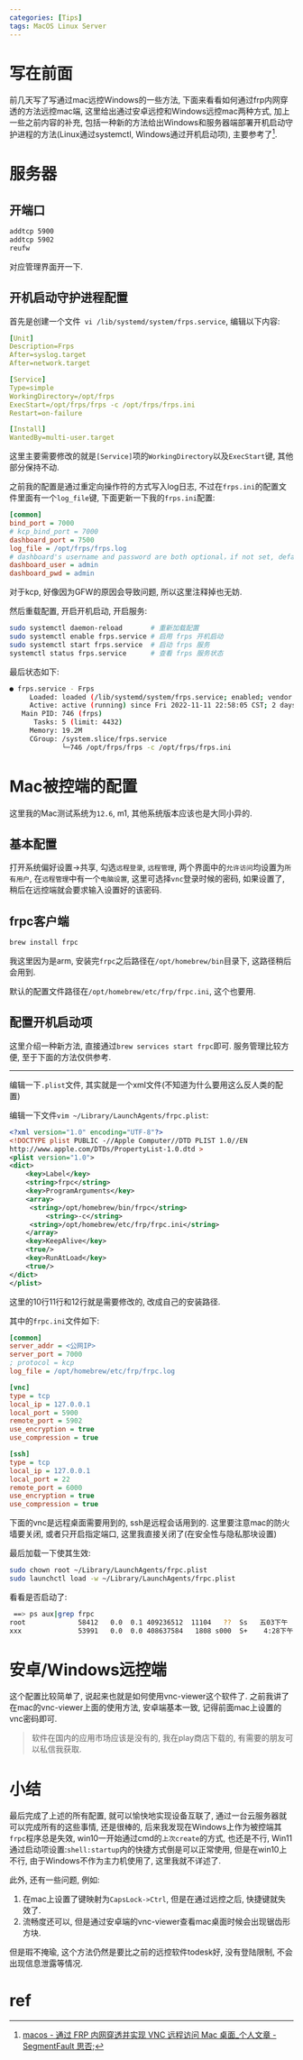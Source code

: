 ```yaml
---
categories: [Tips]
tags: MacOS Linux Server
---
```


# 写在前面

前几天写了写通过mac远控Windows的一些方法, 下面来看看如何通过frp内网穿透的方法远控mac端, 这里给出通过安卓远控和Windows远控mac两种方式, 加上一些之前内容的补充, 包括一种新的方法给出Windows和服务器端部署开机启动守护进程的方法(Linux通过systemctl, Windows通过开机启动项), 主要参考了[^1].

# 服务器

## 开端口

```bash
addtcp 5900
addtcp 5902
reufw
```

对应管理界面开一下. 

## 开机启动守护进程配置

首先是创建一个文件` vi /lib/systemd/system/frps.service`, 编辑以下内容:

```yaml
[Unit]
Description=Frps
After=syslog.target
After=network.target

[Service]
Type=simple
WorkingDirectory=/opt/frps
ExecStart=/opt/frps/frps -c /opt/frps/frps.ini
Restart=on-failure

[Install]
WantedBy=multi-user.target
```

这里主要需要修改的就是`[Service]`项的`WorkingDirectory`以及`ExecStart`键, 其他部分保持不动. 

之前我的配置是通过重定向操作符的方式写入log日志, 不过在`frps.ini`的配置文件里面有一个`log_file`键, 下面更新一下我的`frps.ini`配置:

```ini
[common]
bind_port = 7000
# kcp_bind_port = 7000
dashboard_port = 7500
log_file = /opt/frps/frps.log
# dashboard's username and password are both optional，if not set, default is admin.
dashboard_user = admin
dashboard_pwd = admin
```

对于kcp, 好像因为GFW的原因会导致问题, 所以这里注释掉也无妨. 

然后重载配置, 开启开机启动, 开启服务:

```bash
sudo systemctl daemon-reload       # 重新加载配置
sudo systemctl enable frps.service # 启用 frps 开机启动
sudo systemctl start frps.service  # 启动 frps 服务
systemctl status frps.service      # 查看 frps 服务状态
```

最后状态如下:

```bash
● frps.service - Frps
     Loaded: loaded (/lib/systemd/system/frps.service; enabled; vendor preset: >
     Active: active (running) since Fri 2022-11-11 22:58:05 CST; 2 days ago
   Main PID: 746 (frps)
      Tasks: 5 (limit: 4432)
     Memory: 19.2M
     CGroup: /system.slice/frps.service
             └─746 /opt/frps/frps -c /opt/frps/frps.ini
```

# Mac被控端的配置

这里我的Mac测试系统为`12.6`, m1, 其他系统版本应该也是大同小异的. 

## 基本配置

打开系统偏好设置->共享, 勾选`远程登录`, `远程管理`, 两个界面中的`允许访问`均设置为`所有用户`, 在`远程管理`中有一个`电脑设置`, 这里可选择`vnc`登录时候的密码, 如果设置了, 稍后在远控端就会要求输入设置好的该密码. 

## frpc客户端

```bash
brew install frpc
```

我这里因为是arm, 安装完`frpc`之后路径在`/opt/homebrew/bin`目录下, 这路径稍后会用到. 

默认的配置文件路径在`/opt/homebrew/etc/frp/frpc.ini`, 这个也要用. 

## 配置开机启动项

这里介绍一种新方法, 直接通过`brew services start frpc`即可. 服务管理比较方便, 至于下面的方法仅供参考. 

---



编辑一下`.plist`文件, 其实就是一个xml文件(不知道为什么要用这么反人类的配置)

编辑一下文件`vim ~/Library/LaunchAgents/frpc.plist`:

```xml
<?xml version="1.0" encoding="UTF-8"?>
<!DOCTYPE plist PUBLIC -//Apple Computer//DTD PLIST 1.0//EN
http://www.apple.com/DTDs/PropertyList-1.0.dtd >
<plist version="1.0">
<dict>
    <key>Label</key>
    <string>frpc</string>
    <key>ProgramArguments</key>
    <array>
     <string>/opt/homebrew/bin/frpc</string>
         <string>-c</string>
     <string>/opt/homebrew/etc/frp/frpc.ini</string>
    </array>
    <key>KeepAlive</key>
    <true/>
    <key>RunAtLoad</key>
    <true/>
</dict>
</plist>
```

这里的10行11行和12行就是需要修改的, 改成自己的安装路径. 

其中的`frpc.ini`文件如下:

```ini
[common]
server_addr = <公网IP>
server_port = 7000
; protocol = kcp
log_file = /opt/homebrew/etc/frp/frpc.log

[vnc]
type = tcp
local_ip = 127.0.0.1
local_port = 5900
remote_port = 5902
use_encryption = true
use_compression = true

[ssh]
type = tcp
local_ip = 127.0.0.1
local_port = 22
remote_port = 6000
use_encryption = true
use_compression = true

```

下面的vnc是远程桌面需要用到的, ssh是远程会话用到的. 这里要注意mac的防火墙要关闭, 或者只开启指定端口, 这里我直接关闭了(在安全性与隐私那块设置)

最后加载一下使其生效:

```bash
sudo chown root ~/Library/LaunchAgents/frpc.plist
sudo launchctl load -w ~/Library/LaunchAgents/frpc.plist
```

看看是否启动了:

```bash
 ==> ps aux|grep frpc
root             58412   0.0  0.1 409236512  11104   ??  Ss   五03下午   0:11.75 /opt/homebrew/bin/frpc -c /opt/homebrew/etc/frp/frpc.ini
xxx              53991   0.0  0.0 408637584   1808 s000  S+    4:28下午   0:00.00 grep frpc
```



# 安卓/Windows远控端

这个配置比较简单了, 说起来也就是如何使用vnc-viewer这个软件了. 之前我讲了在mac的vnc-viewer上面的使用方法, 安卓端基本一致, 记得前面mac上设置的vnc密码即可. 

>   软件在国内的应用市场应该是没有的, 我在play商店下载的, 有需要的朋友可以私信我获取. 



# 小结

最后完成了上述的所有配置, 就可以愉快地实现设备互联了, 通过一台云服务器就可以完成所有的这些事情, 还是很棒的, 后来我发现在Windows上作为被控端其`frpc`程序总是失效, win10一开始通过cmd的`上次create`的方式, 也还是不行, Win11通过启动项设置:`shell:startup`内的快捷方式倒是可以正常使用, 但是在win10上不行, 由于Windows不作为主力机使用了, 这里我就不详述了. 

此外, 还有一些问题, 例如:

1.   在mac上设置了键映射为`CapsLock->Ctrl`, 但是在通过远控之后, 快捷键就失效了. 
2.   流畅度还可以, 但是通过安卓端的vnc-viewer查看mac桌面时候会出现锯齿形方块.

但是瑕不掩瑜, 这个方法仍然是要比之前的远控软件todesk好, 没有登陆限制, 不会出现信息泄露等情况. 

# ref

[^1]:[macos - 通过 FRP 内网穿透并实现 VNC 远程访问 Mac 桌面_个人文章 - SegmentFault 思否](https://segmentfault.com/a/1190000021724321);